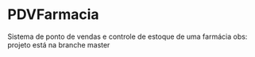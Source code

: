 # PDVFarmacia
Sistema de ponto de vendas e controle de estoque de uma farmácia
obs: projeto está na branche master

